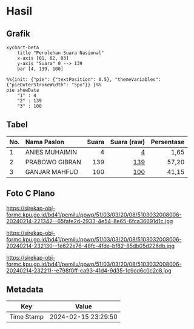 # Hasil

## Grafik

```mermaid
xychart-beta
    title "Perolehan Suara Nasional"
    x-axis [01, 02, 03]
    y-axis "Suara" 0 --> 139
    bar [4, 139, 100]
```

```mermaid
%%{init: {"pie": {"textPosition": 0.5}, "themeVariables": {"pieOuterStrokeWidth": "5px"}} }%%
pie showData
    "1" : 4
    "2" : 139
    "3" : 100
```

## Tabel

| No. | Nama Paslon    | Suara | Suara (raw) | Persentase |
|:--- |:-------------- | -----:| -----------:| ----------:|
| 1   | ANIES MUHAIMIN | 4     | [4][p-1]    | 1,65       |
| 2   | PRABOWO GIBRAN | 139   | [139][p-2]  | 57,20      |
| 3   | GANJAR MAHFUD  | 100   | [100][p-3]  | 41,15      |


[p-1]: https://github.com/gigit-pemilu/pemilu-2024/blob/main/pilpres/hitung-suara/sub/51-bali/sub/03-badung/sub/03-abiansemal/sub/2008-abiansemal/sub/006-tps/sub/paslon-1.txt
[p-2]: https://github.com/gigit-pemilu/pemilu-2024/blob/main/pilpres/hitung-suara/sub/51-bali/sub/03-badung/sub/03-abiansemal/sub/2008-abiansemal/sub/006-tps/sub/paslon-2.txt
[p-3]: https://github.com/gigit-pemilu/pemilu-2024/blob/main/pilpres/hitung-suara/sub/51-bali/sub/03-badung/sub/03-abiansemal/sub/2008-abiansemal/sub/006-tps/sub/paslon-3.txt

## Foto C Plano

https://sirekap-obj-formc.kpu.go.id/bd41/pemilu/ppwp/51/03/03/20/08/5103032008006-20240214-221342--65fafe2d-2933-4e54-8e65-6fca36691d1c.jpg

https://sirekap-obj-formc.kpu.go.id/bd41/pemilu/ppwp/51/03/03/20/08/5103032008006-20240214-232130--1e622e76-48fc-4fde-bf82-85db05d226db.jpg

https://sirekap-obj-formc.kpu.go.id/bd41/pemilu/ppwp/51/03/03/20/08/5103032008006-20240214-232211--e798f0ff-ca93-41d4-9d35-1c9cd6c0c2c8.jpg


## Metadata

| Key        | Value               |
| ---------- | ------------------- |
| Time Stamp | 2024-02-15 23:29:50 |



